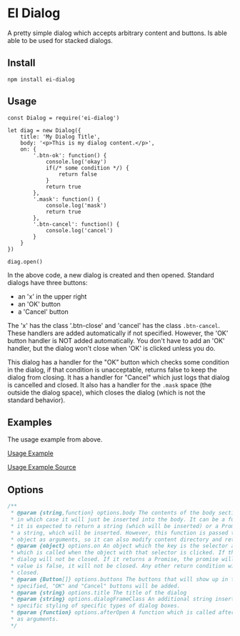 # EI Dialog

A pretty simple dialog which accepts arbitrary content and buttons. Is able able
to be used for stacked dialogs.

## Install

```
npm install ei-dialog
```


## Usage 

```
const Dialog = require('ei-dialog')

let diag = new Dialog({
	title: 'My Dialog Title',
	body: '<p>This is my dialog content.</p>',
	on: {
		'.btn-ok': function() {
			console.log('okay')
			if(/* some condition */) {
				return false
			}
			return true
		},
		'.mask': function() {
			console.log('mask')
			return true
		},
		'.btn-cancel': function() {
			console.log('cancel')
		}
	}
})

diag.open()
```

In the above code, a new dialog is created and then opened. Standard dialogs have three buttons:

- an 'x' in the upper right
- an 'OK' button
- a 'Cancel' button

The 'x' has the class '.btn-close' and 'cancel' has the class `.btn-cancel`. These handlers are
added automatically if not specified. However, the 'OK' button handler is NOT added automatically.
You don't have to add an 'OK' handler, but the dialog won't close when 'OK' is clicked unless you do.

This dialog has a handler for the "OK" button which checks some condition in the dialog, if that
condition is unacceptable, returns false to keep the dialog from closing. It has a handler for
"Cancel" which just logs that dialog is cancelled and closed. It also has a handler for the `.mask`
space (the outside the dialog space), which closes the dialog (which is not the standard behavior).




## Examples

The usage example from above.

[Usage Example](./test/usage-example.html)

[Usage Example Source](./test/usage-example.js)


## Options 

```js
/**
 * @param {string,function} options.body The contents of the body section. This can be a string,
 * in which case it will just be inserted into the body. It can be a function, in which case
 * it is expected to return a string (which will be inserted) or a Promise, which should resolve to
 * a string, which will be inserted. However, this function is passed the body element and dialog
 * object as arguments, so it can also modify content directory and return an empty string.
 * @param {object} options.on An object which the key is the selector and the value is a funtion
 * which is called when the object with that selector is clicked. If the function returns false the
 * dialog will not be closed. If it returns a Promise, the promise will be resolved and if the resolved
 * value is false, it will not be closed. Any other return condition will result in the dialog being
 * closed.
 * @param {Button[]} options.buttons The buttons that will show up in the footer of the dialog. If buttons are not
 * specified, "OK" and "Cancel" buttons will be added.
 * @param {string} options.title The title of the dialog
 * @param {string} options.dialogFrameClass An additional string inserted into the class attribute for
 * specific styling of specific types of dialog boxes.
 * @param {function} options.afterOpen A function which is called after open with the body element and dialog object
 * as arguments.
 */

```
